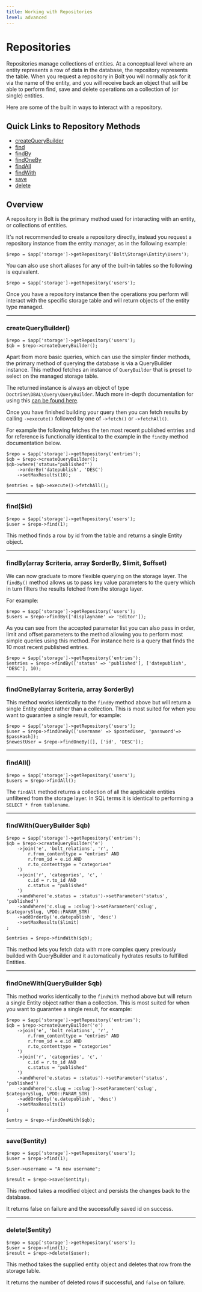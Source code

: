 ```yaml
---
title: Working with Repositories
level: advanced
---
```

# Repositories

Repositories manage collections of entities. At a conceptual level where an
entity represents a row of data in the database, the repository represents the
table. When you request a repository in Bolt you will normally ask for it via 
the name of the entity, and you will receive back an object that will be able 
to perform find, save and delete operations on a collection of (or single)
entities.

Here are some of the built in ways to interact with a repository.

## Quick Links to Repository Methods

 - <a href="#createquerybuilder">createQueryBuilder</a>
 - <a href="#find-id">find</a>
 - <a href="#findby-array-criteria-array-orderby-limit-offset">findBy</a>
 - <a href="#findoneby-array-criteria-array-orderby">findOneBy</a>
 - <a href="#findall">findAll</a>
 - <a href="#findwith">findWith</a>
 - <a href="#save-entity">save</a>
 - <a href="#delete-entity">delete</a>


## Overview

A repository in Bolt is the primary method used for interacting with an entity,
or collections of entities.

It's not recommended to create a repository directly, instead you request a
repository instance from the entity manager, as in the following example:

```
$repo = $app['storage']->getRepository('Bolt\Storage\Entity\Users');
```

You can also use short aliases for any of the built-in tables so the following 
is equivalent.

```
$repo = $app['storage']->getRepository('users');
```

Once you have a repository instance then the operations you perform will 
interact with the specific storage table and will return objects of the entity
type managed.

---

### createQueryBuilder()

```
$repo = $app['storage']->getRepository('users');
$qb = $repo->createQueryBuilder();
```

Apart from more basic queries, which can use the simpler finder methods, the
primary method of querying the database is via a QueryBuilder instance. This
method fetches an instance of `QueryBuilder` that is preset to select on the 
managed storage table.

The returned instance is always an object of type `Doctrine\DBAL\Query\QueryBuilder`.
Much more in-depth documentation for using this 
<a href="http://doctrine-dbal.readthedocs.org/en/latest/reference/query-builder.html">can be found here</a>.

Once you have finished building your query then you can fetch results by 
calling `->execute()` followed by one of `->fetch()` or `->fetchAll()`.

For example the following fetches the ten most recent published entries and 
for reference is functionally identical to the example in the `findBy` method
documentation below.

```
$repo = $app['storage']->getRepository('entries');
$qb = $repo->createQueryBuilder();
$qb->where('status="published"')
    ->orderBy('datepublish', 'DESC')
    ->setMaxResults(10);

$entries = $qb->execute()->fetchAll();
```


---

### find($id)

```
$repo = $app['storage']->getRepository('users');
$user = $repo->find(1);
```

This method finds a row by id from the table and returns a single Entity object.

---

### findBy(array $criteria, array $orderBy, $limit, $offset)

We can now graduate to more flexible querying on the storage layer. The `findBy()`
method allows us to pass key value parameters to the query which in turn filters 
the results fetched from the storage layer.

For example:

```
$repo = $app['storage']->getRepository('users');
$users = $repo->findBy(['displayname' => 'Editor']);
```

As you can see from the accepted parameter list you can also pass in order, 
limit and offset parameters to the method allowing you to perform most simple
queries using this method. For instance here is a query that finds the 10 most
recent published entries.

```
$repo = $app['storage']->getRepository('entries');
$entries = $repo->findBy(['status' => 'published'], ['datepublish', 'DESC'], 10);
```

---

### findOneBy(array $criteria, array $orderBy)

This method works identically to the `findBy` method above but will return a
single Entity object rather than a collection. This is most suited for when you
want to guarantee a single result, for example:

```
$repo = $app['storage']->getRepository('users');
$user = $repo->findOneBy(['username' => $postedUser, 'password'=> $passHash]);
$newestUser = $repo->findOneBy([], ['id', 'DESC']);
```

---

### findAll()

```
$repo = $app['storage']->getRepository('users');
$users = $repo->findAll();
```

The `findAll` method returns a collection of all the applicable entities
unfiltered from the storage layer. In SQL terms it is identical to performing a
`SELECT * from tablename`.

---

### findWith(QueryBuilder $qb)

```
$repo = $app['storage']->getRepository('entries');
$qb = $repo->createQueryBuilder('e')
    ->join('e', 'bolt_relations', 'r', '
        r.from_contenttype = "entries" AND
        r.from_id = e.id AND
        r.to_contenttype = "categories"
    ')
    ->join('r', 'categories', 'c', '
        c.id = r.to_id AND
        c.status = "published"
    ')
    ->andWhere('e.status = :status')->setParameter('status', 'published')
    ->andWhere('c.slug = :cslug')->setParameter('cslug', $categorySlug, \PDO::PARAM_STR)
    ->addOrderBy('e.datepublish', 'desc')
    ->setMaxResults($limit)
;

$entries = $repo->findWith($qb);
```

This method lets you fetch data with more complex query previously builded with QueryBuilder and it automatically hydrates results to fulfilled Entities.

---

### findOneWith(QueryBuilder $qb)

This method works identically to the `findWith` method above but will return a
single Entity object rather than a collection. This is most suited for when you
want to guarantee a single result, for example:

```
$repo = $app['storage']->getRepository('entries');
$qb = $repo->createQueryBuilder('e')
    ->join('e', 'bolt_relations', 'r', '
        r.from_contenttype = "entries" AND
        r.from_id = e.id AND
        r.to_contenttype = "categories"
    ')
    ->join('r', 'categories', 'c', '
        c.id = r.to_id AND
        c.status = "published"
    ')
    ->andWhere('e.status = :status')->setParameter('status', 'published')
    ->andWhere('c.slug = :cslug')->setParameter('cslug', $categorySlug, \PDO::PARAM_STR)
    ->addOrderBy('e.datepublish', 'desc')
    ->setMaxResults(1)
;

$entry = $repo->findOneWith($qb);
```

---

### save($entity)

```
$repo = $app['storage']->getRepository('users');
$user = $repo->find(1);

$user->username = "A new username";

$result = $repo->save($entity);
```

This method takes a modified object and persists the changes back to the database.

It returns false on failure and the successfully saved id on success.

---

### delete($entity)

```
$repo = $app['storage']->getRepository('users');
$user = $repo->find(1);
$result = $repo->delete($user);
```

This method takes the supplied entity object and deletes that row from the storage table.

It returns the number of deleted rows if successful, and `false` on failure.


